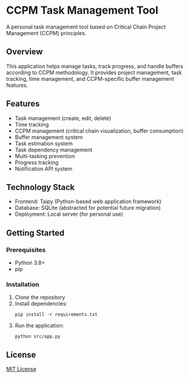# CCPM Task Management Tool

A personal task management tool based on Critical Chain Project Management (CCPM) principles.

## Overview

This application helps manage tasks, track progress, and handle buffers according to CCPM methodology. It provides project management, task tracking, time management, and CCPM-specific buffer management features.

## Features

- Task management (create, edit, delete)
- Time tracking
- CCPM management (critical chain visualization, buffer consumption)
- Buffer management system
- Task estimation system
- Task dependency management
- Multi-tasking prevention
- Progress tracking
- Notification API system

## Technology Stack

- Frontend: Taipy (Python-based web application framework)
- Database: SQLite (abstracted for potential future migration)
- Deployment: Local server (for personal use)

## Getting Started

### Prerequisites

- Python 3.8+
- pip

### Installation

1. Clone the repository
2. Install dependencies:
   ```
   pip install -r requirements.txt
   ```
3. Run the application:
   ```
   python src/app.py
   ```

## License

[MIT License](LICENSE)